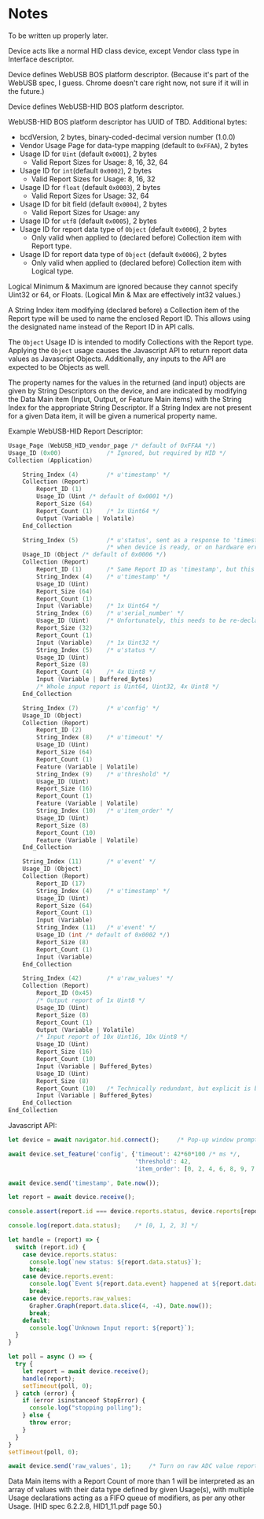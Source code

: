 Notes
=====

To be written up properly later.

Device acts like a normal HID class device, except Vendor class type in Interface descriptor.

Device defines WebUSB BOS platform descriptor.
(Because it's part of the WebUSB spec, I guess.
Chrome doesn't care right now, not sure if it will in the future.)

Device defines WebUSB-HID BOS platform descriptor.

WebUSB-HID BOS platform descriptor has UUID of TBD. Additional bytes:
* bcdVersion, 2 bytes, binary-coded-decimal version number (1.0.0)
* Vendor Usage Page for data-type mapping (default to `0xFFAA`), 2 bytes
* Usage ID for `Uint` (default `0x0001`), 2 bytes
    * Valid Report Sizes for Usage: 8, 16, 32, 64
* Usage ID for `int`(default `0x0002`), 2 bytes
    * Valid Report Sizes for Usage: 8, 16, 32
* Usage ID for `float` (default `0x0003`), 2 bytes
    * Valid Report Sizes for Usage: 32, 64
* Usage ID for bit field (default `0x0004`), 2 bytes
    * Valid Report Sizes for Usage: any
* Usage ID for `utf8` (default `0x0005`), 2 bytes
* Usage ID for report data type of `Object` (default `0x0006`), 2 bytes
    * Only valid when applied to (declared before) Collection item with Report type.
* Usage ID for report data type of `Object` (default `0x0006`), 2 bytes
    * Only valid when applied to (declared before) Collection item with Logical type.

Logical Minimum & Maximum are ignored because they cannot specify
Uint32 or 64, or Floats. (Logical Min & Max are effectively int32 values.)

A String Index item modifying (declared before) a Collection item of the
Report type will be used to name the enclosed Report ID. This allows
using the designated name instead of the Report ID in API calls.

The `Object` Usage ID is intended to modify Collections with the Report type.
Applying the `Object` usage causes the Javascript API to return report data
values as Javascript Objects. Additionally, any inputs to the API are expected
to be Objects as well.

The property names for the values in the returned (and input) objects are
given by String Descriptors on the device, and are indicated by modifying
the Data Main item (Input, Output, or Feature Main items) with the String
Index for the appropriate String Descriptor. If a String Index are not
present for a given Data item, it will be given a numerical property name.

Example WebUSB-HID Report Descriptor:
```c
Usage_Page (WebUSB_HID_vendor_page /* default of 0xFFAA */)
Usage_ID (0x00)             /* Ignored, but required by HID */
Collection (Application)

    String_Index (4)        /* u'timestamp' */
    Collection (Report)
        Report_ID (1)
        Usage_ID (Uint /* default of 0x0001 */)
        Report_Size (64)
        Report_Count (1)    /* 1x Uint64 */
        Output (Variable | Volatile)
    End_Collection

    String_Index (5)        /* u'status', sent as a response to 'timestamp' */
                            /* when device is ready, or on hardware error. */
    Usage_ID (Object /* default of 0x0006 */)
    Collection (Report)
        Report_ID (1)       /* Same Report ID as 'timestamp', but this is an Input */
        String_Index (4)    /* u'timestamp' */
        Usage_ID (Uint)
        Report_Size (64)
        Report_Count (1)
        Input (Variable)    /* 1x Uint64 */
        String_Index (6)    /* u'serial_number' */
        Usage_ID (Uint)     /* Unfortunately, this needs to be re-declared every time */
        Report_Size (32)
        Report_Count (1)
        Input (Variable)    /* 1x Uint32 */
        String_Index (5)    /* u'status */
        Usage_ID (Uint)
        Report_Size (8)
        Report_Count (4)    /* 4x Uint8 */
        Input (Variable | Buffered_Bytes)
        /* Whole input report is Uint64, Uint32, 4x Uint8 */
    End_Collection

    String_Index (7)        /* u'config' */
    Usage_ID (Object)
    Collection (Report)
        Report_ID (2)
        String_Index (8)    /* u'timeout' */
        Usage_ID (Uint)
        Report_Size (64)
        Report_Count (1)
        Feature (Variable | Volatile)
        String_Index (9)    /* u'threshold' */
        Usage_ID (Uint)
        Report_Size (16)
        Report_Count (1)
        Feature (Variable | Volatile)
        String_Index (10)   /* u'item_order' */
        Usage_ID (Uint)
        Report_Size (8)
        Report_Count (10)
        Feature (Variable | Volatile)
    End_Collection

    String_Index (11)       /* u'event' */
    Usage_ID (Object)
    Collection (Report)
        Report_ID (17)
        String_Index (4)    /* u'timestamp' */
        Usage_ID (Uint)
        Report_Size (64)
        Report_Count (1)
        Input (Variable)
        String_Index (11)   /* u'event' */
        Usage_ID (int /* default of 0x0002 */)
        Report_Size (8)
        Report_Count (1)
        Input (Variable)
    End_Collection

    String_Index (42)       /* u'raw_values' */
    Collection (Report)
        Report_ID (0x45)
        /* Output report of 1x Uint8 */
        Usage_ID (Uint)
        Report_Size (8)
        Report_Count (1)
        Output (Variable | Volatile)
        /* Input report of 10x Uint16, 10x Uint8 */
        Usage_ID (Uint)
        Report_Size (16)
        Report_Count (10)
        Input (Variable | Buffered_Bytes)
        Usage_ID (Uint)
        Report_Size (8)
        Report_Count (10)   /* Technically redundant, but explicit is better than implicit. */
        Input (Variable | Buffered_Bytes)
    End_Collection
End_Collection
```
Javascript API:
```javascript
let device = await navigator.hid.connect();     /* Pop-up window prompts user to select device */

await device.set_feature('config', {'timeout': 42*60*100 /* ms */,
                                    'threshold': 42,
                                    'item_order': [0, 2, 4, 6, 8, 9, 7, 5, 3, 1]});

await device.send('timestamp', Date.now());

let report = await device.receive();

console.assert(report.id === device.reports.status, device.reports[report.id]);

console.log(report.data.status);    /* [0, 1, 2, 3] */

let handle = (report) => {
  switch (report.id) {
    case device.reports.status:
      console.log(`new status: ${report.data.status}`);
      break;
    case device.reports.event:
      console.log(`Event ${report.data.event} happened at ${report.data.timestamp}`);
      break;
    case device.reports.raw_values:
      Grapher.Graph(report.data.slice(4, -4), Date.now());
      break;
    default:
      console.log(`Unknown Input report: ${report}`);
  }
}

let poll = async () => {
  try {
    let report = await device.receive();
    handle(report);
    setTimeout(poll, 0);
  } catch (error) {
    if (error isinstanceof StopError) {
      console.log("stopping polling");
    } else {
      throw error;
    }
  }
}
setTimeout(poll, 0);

await device.send('raw_values', 1);     /* Turn on raw ADC value reporting. */
```


Data Main items with a Report Count of more than 1 will be interpreted as an
 array of values with their data type defined by given Usage(s), with multiple
 Usage declarations acting as a FIFO queue of modifiers, as per any other
 Usage. (HID spec 6.2.2.8, HID1_11.pdf page 50.)
